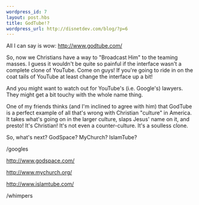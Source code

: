 ```yaml
---
wordpress_id: 7
layout: post.hbs
title: GodTube!?
wordpress_url: http://disnetdev.com/blog/?p=6
---
```

All I can say is wow: <a href="http://www.godtube.com/">http://www.godtube.com/</a>

So, now we Christians have a way to "Broadcast Him" to the teaming masses. I guess it wouldn't be quite so painful if the interface wasn't a complete clone of YouTube. Come on guys! If you're going to ride in on the coat tails of YouTube at least change the interface up a bit!

And you might want to watch out for YouTube's (i.e. Google's) lawyers. They might get a bit touchy with the whole name thing.

One of my friends thinks (and I'm inclined to agree with him) that GodTube is a perfect example of all that's wrong with Christian "culture" in America. It takes what's going on in the larger culture, slaps Jesus' name on it, and presto! It's Christian! It's not even a counter-culture. It's a soulless clone.

So, what's next? GodSpace? MyChurch? IslamTube?

/googles

<a href="http://www.godspace.com/More.aspx">
http://www.godspace.com/</a>

<a href="http://www.mychurch.org/">http://www.mychurch.org/</a>

<a href="http://www.islamtube.com/clipshare/">http://www.islamtube.com/</a>

/whimpers
